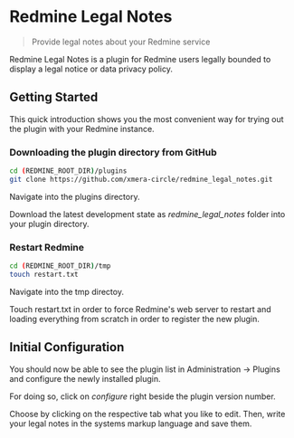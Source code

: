 # Redmine Legal Notes

> Provide legal notes about your Redmine service

Redmine Legal Notes is a plugin for Redmine users legally bounded to display
a legal notice or data privacy policy.

## Getting Started

This quick introduction shows you the most convenient way for trying out the
plugin with your Redmine instance.

### Downloading the plugin directory from GitHub

```bash
cd (REDMINE_ROOT_DIR)/plugins
git clone https://github.com/xmera-circle/redmine_legal_notes.git
```

Navigate into the plugins directory.

Download the latest development state as _redmine_legal_notes_ folder
into your plugin directory.

### Restart Redmine

```bash
cd (REDMINE_ROOT_DIR)/tmp
touch restart.txt

```

Navigate into the tmp directoy.

Touch restart.txt in order to force Redmine's web server to restart and loading
everything from scratch in order to register the new plugin.

## Initial Configuration

You should now be able to see the plugin list in Administration -> Plugins
and configure the newly installed plugin.

For doing so, click on _configure_ right beside the plugin version number.

Choose by clicking on the respective tab what you like to edit. Then, write your
legal notes in the systems markup language and save them.

